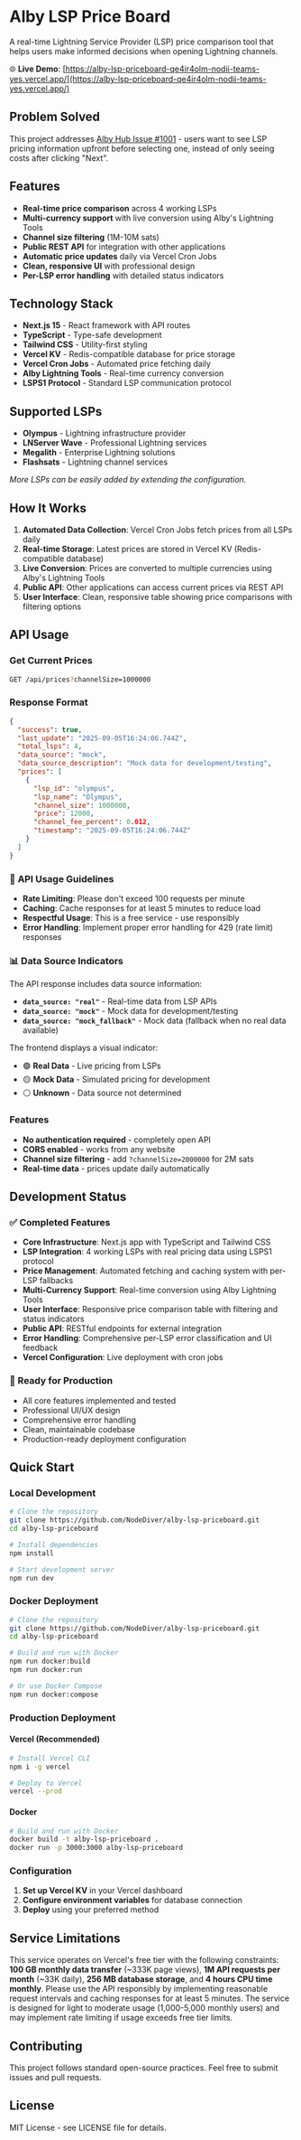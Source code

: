 # Alby LSP Price Board

A real-time Lightning Service Provider (LSP) price comparison tool that helps users make informed decisions when opening Lightning channels.

🌐 **Live Demo**: [https://alby-lsp-priceboard-qe4ir4olm-nodii-teams-yes.vercel.app/](https://alby-lsp-priceboard-qe4ir4olm-nodii-teams-yes.vercel.app/)

## Problem Solved

This project addresses [Alby Hub Issue #1001](https://github.com/getAlby/hub/issues/1001) - users want to see LSP pricing information upfront before selecting one, instead of only seeing costs after clicking "Next".

## Features

- **Real-time price comparison** across 4 working LSPs
- **Multi-currency support** with live conversion using Alby's Lightning Tools
- **Channel size filtering** (1M-10M sats)
- **Public REST API** for integration with other applications
- **Automatic price updates** daily via Vercel Cron Jobs
- **Clean, responsive UI** with professional design
- **Per-LSP error handling** with detailed status indicators 

## Technology Stack

- **Next.js 15** - React framework with API routes
- **TypeScript** - Type-safe development
- **Tailwind CSS** - Utility-first styling
- **Vercel KV** - Redis-compatible database for price storage
- **Vercel Cron Jobs** - Automated price fetching daily
- **Alby Lightning Tools** - Real-time currency conversion
- **LSPS1 Protocol** - Standard LSP communication protocol

## Supported LSPs

- **Olympus** - Lightning infrastructure provider
- **LNServer Wave** - Professional Lightning services
- **Megalith** - Enterprise Lightning solutions
- **Flashsats** - Lightning channel services

*More LSPs can be easily added by extending the configuration.*

## How It Works

1. **Automated Data Collection**: Vercel Cron Jobs fetch prices from all LSPs daily
2. **Real-time Storage**: Latest prices are stored in Vercel KV (Redis-compatible database)
3. **Live Conversion**: Prices are converted to multiple currencies using Alby's Lightning Tools
4. **Public API**: Other applications can access current prices via REST API
5. **User Interface**: Clean, responsive table showing price comparisons with filtering options

## API Usage

### Get Current Prices
```bash
GET /api/prices?channelSize=1000000
```

### Response Format
```json
{
  "success": true,
  "last_update": "2025-09-05T16:24:06.744Z",
  "total_lsps": 4,
  "data_source": "mock",
  "data_source_description": "Mock data for development/testing",
  "prices": [
    {
      "lsp_id": "olympus",
      "lsp_name": "Olympus",
      "channel_size": 1000000,
      "price": 12000,
      "channel_fee_percent": 0.012,
      "timestamp": "2025-09-05T16:24:06.744Z"
    }
  ]
}
```

### 🤝 **API Usage Guidelines**
- **Rate Limiting**: Please don't exceed 100 requests per minute
- **Caching**: Cache responses for at least 5 minutes to reduce load
- **Respectful Usage**: This is a free service - use responsibly
- **Error Handling**: Implement proper error handling for 429 (rate limit) responses

### 📊 **Data Source Indicators**
The API response includes data source information:
- **`data_source: "real"`** - Real-time data from LSP APIs
- **`data_source: "mock"`** - Mock data for development/testing
- **`data_source: "mock_fallback"`** - Mock data (fallback when no real data available)

The frontend displays a visual indicator:
- 🟢 **Real Data** - Live pricing from LSPs
- 🟡 **Mock Data** - Simulated pricing for development
- ⚪ **Unknown** - Data source not determined

### Features
- **No authentication required** - completely open API
- **CORS enabled** - works from any website
- **Channel size filtering** - add `?channelSize=2000000` for 2M sats
- **Real-time data** - prices update daily automatically

## Development Status

### ✅ Completed Features
- **Core Infrastructure**: Next.js app with TypeScript and Tailwind CSS
- **LSP Integration**: 4 working LSPs with real pricing data using LSPS1 protocol
- **Price Management**: Automated fetching and caching system with per-LSP fallbacks
- **Multi-Currency Support**: Real-time conversion using Alby Lightning Tools
- **User Interface**: Responsive price comparison table with filtering and status indicators
- **Public API**: RESTful endpoints for external integration
- **Error Handling**: Comprehensive per-LSP error classification and UI feedback
- **Vercel Configuration**: Live deployment with cron jobs

### 🚀 Ready for Production
- All core features implemented and tested
- Professional UI/UX design
- Comprehensive error handling
- Clean, maintainable codebase
- Production-ready deployment configuration

## Quick Start

### Local Development
```bash
# Clone the repository
git clone https://github.com/NodeDiver/alby-lsp-priceboard.git
cd alby-lsp-priceboard

# Install dependencies
npm install

# Start development server
npm run dev
```

### Docker Deployment
```bash
# Clone the repository
git clone https://github.com/NodeDiver/alby-lsp-priceboard.git
cd alby-lsp-priceboard

# Build and run with Docker
npm run docker:build
npm run docker:run

# Or use Docker Compose
npm run docker:compose
```

### Production Deployment

#### Vercel (Recommended)
```bash
# Install Vercel CLI
npm i -g vercel

# Deploy to Vercel
vercel --prod
```

#### Docker
```bash
# Build and run with Docker
docker build -t alby-lsp-priceboard .
docker run -p 3000:3000 alby-lsp-priceboard
```

### Configuration
1. **Set up Vercel KV** in your Vercel dashboard
2. **Configure environment variables** for database connection
3. **Deploy** using your preferred method

## Service Limitations

This service operates on Vercel's free tier with the following constraints: **100 GB monthly data transfer** (~333K page views), **1M API requests per month** (~33K daily), **256 MB database storage**, and **4 hours CPU time monthly**. Please use the API responsibly by implementing reasonable request intervals and caching responses for at least 5 minutes. The service is designed for light to moderate usage (1,000-5,000 monthly users) and may implement rate limiting if usage exceeds free tier limits.

## Contributing

This project follows standard open-source practices. Feel free to submit issues and pull requests.

## License

MIT License - see LICENSE file for details.
